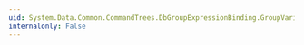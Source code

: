 ```yaml
---
uid: System.Data.Common.CommandTrees.DbGroupExpressionBinding.GroupVariableName
internalonly: False
---
```

